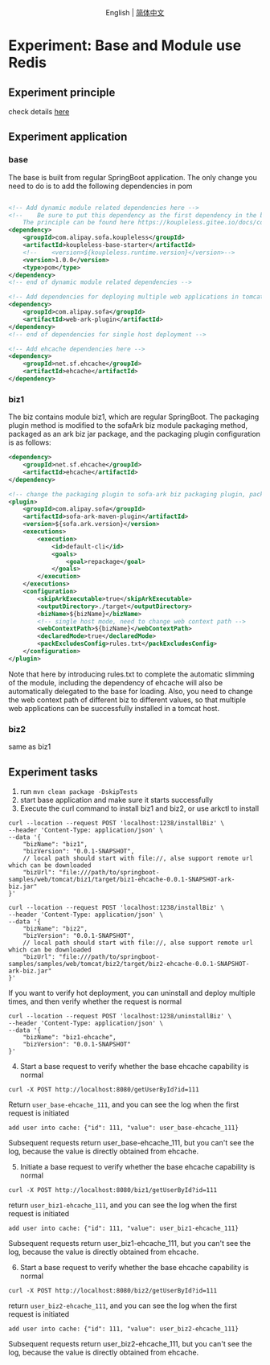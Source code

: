 <div align="center">

English | [简体中文](./README-zh_CN.md)

</div>

# Experiment: Base and Module use Redis

## Experiment principle
check details [here](https://koupleless.gitee.io/docs/contribution-guidelines/runtime/ehcache/)

## Experiment application
### base
The base is built from regular SpringBoot application. The only change you need to do is to add the following dependencies in pom
```xml

<!-- Add dynamic module related dependencies here -->
<!--    Be sure to put this dependency as the first dependency in the build pom, and set type= pom,
    The principle can be found here https://koupleless.gitee.io/docs/contribution-guidelines/runtime/multi-app-padater/ -->
<dependency>
    <groupId>com.alipay.sofa.koupleless</groupId>
    <artifactId>koupleless-base-starter</artifactId>
    <!--    <version>${koupleless.runtime.version}</version>-->
    <version>1.0.0</version>
    <type>pom</type>
</dependency>
<!-- end of dynamic module related dependencies -->

<!-- Add dependencies for deploying multiple web applications in tomcat single host mode here -->
<dependency>
    <groupId>com.alipay.sofa</groupId>
    <artifactId>web-ark-plugin</artifactId>
</dependency>
<!-- end of dependencies for single host deployment -->

<!-- Add ehcache dependencies here -->
<dependency>
    <groupId>net.sf.ehcache</groupId>
    <artifactId>ehcache</artifactId>
</dependency>
```

### biz1
The biz contains module biz1, which are regular SpringBoot. The packaging plugin method is modified to the sofaArk biz module packaging method, packaged as an ark biz jar package, and the packaging plugin configuration is as follows:


```xml
<dependency>
    <groupId>net.sf.ehcache</groupId>
    <artifactId>ehcache</artifactId>
</dependency>

<!-- change the packaging plugin to sofa-ark biz packaging plugin, packaged as ark biz jar -->
<plugin>
    <groupId>com.alipay.sofa</groupId>
    <artifactId>sofa-ark-maven-plugin</artifactId>
    <version>${sofa.ark.version}</version>
    <executions>
        <execution>
            <id>default-cli</id>
            <goals>
                <goal>repackage</goal>
            </goals>
        </execution>
    </executions>
    <configuration>
        <skipArkExecutable>true</skipArkExecutable>
        <outputDirectory>./target</outputDirectory>
        <bizName>${bizName}</bizName>
        <!-- single host mode, need to change web context path -->
        <webContextPath>${bizName}</webContextPath>
        <declaredMode>true</declaredMode>
        <packExcludesConfig>rules.txt</packExcludesConfig>
    </configuration>
</plugin>
```
Note that here by introducing rules.txt to complete the automatic slimming of the module, including the dependency of ehcache will also be automatically delegated to the base for loading. Also, you need to change the web context path of different biz to different values, so that multiple web applications can be successfully installed in a tomcat host.

### biz2
same as biz1


## Experiment tasks
1. run `mvn clean package -DskipTests`
2. start base application and make sure it starts successfully
3. Execute the curl command to install biz1 and biz2, or use arkctl to install

```shell
curl --location --request POST 'localhost:1238/installBiz' \
--header 'Content-Type: application/json' \
--data '{
    "bizName": "biz1",
    "bizVersion": "0.0.1-SNAPSHOT",
    // local path should start with file://, alse support remote url which can be downloaded
    "bizUrl": "file:///path/to/springboot-samples/web/tomcat/biz1/target/biz1-ehcache-0.0.1-SNAPSHOT-ark-biz.jar"
}'
```

```shell
curl --location --request POST 'localhost:1238/installBiz' \
--header 'Content-Type: application/json' \
--data '{
    "bizName": "biz2",
    "bizVersion": "0.0.1-SNAPSHOT",
    // local path should start with file://, alse support remote url which can be downloaded
    "bizUrl": "file:///path/to/springboot-samples/samples/web/tomcat/biz2/target/biz2-ehcache-0.0.1-SNAPSHOT-ark-biz.jar"
}'
```

If you want to verify hot deployment, you can uninstall and deploy multiple times, and then verify whether the request is normal

```shell
curl --location --request POST 'localhost:1238/uninstallBiz' \
--header 'Content-Type: application/json' \
--data '{
    "bizName": "biz1-ehcache",
    "bizVersion": "0.0.1-SNAPSHOT"
}'
```

4. Start a base request to verify whether the base ehcache capability is normal
```shell
curl -X POST http://localhost:8080/getUserById?id=111
```

Return `user_base-ehcache_111`, and you can see the log when the first request is initiated
```text
add user into cache: {"id": 111, "value": user_base-ehcache_111}
```
Subsequent requests return user_base-ehcache_111, but you can't see the log, because the value is directly obtained from ehcache.

5. Initiate a base request to verify whether the base ehcache capability is normal
```shell
curl -X POST http://localhost:8080/biz1/getUserById?id=111
```

return `user_biz1-ehcache_111`, and you can see the log when the first request is initiated
```text
add user into cache: {"id": 111, "value": user_biz1-ehcache_111}
```
Subsequent requests return user_biz1-ehcache_111, but you can't see the log, because the value is directly obtained from ehcache.

6. Start a base request to verify whether the base ehcache capability is normal
```shell
curl -X POST http://localhost:8080/biz2/getUserById?id=111
```

return `user_biz2-ehcache_111`, and you can see the log when the first request is initiated
```text
add user into cache: {"id": 111, "value": user_biz2-ehcache_111}
```
Subsequent requests return user_biz2-ehcache_111, but you can't see the log, because the value is directly obtained from ehcache.
